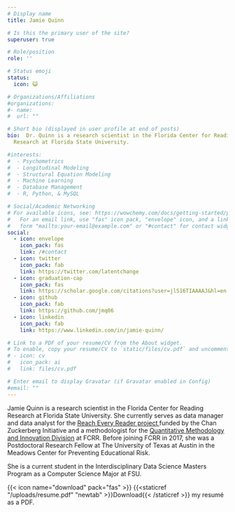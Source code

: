 ```yaml
---
# Display name
title: Jamie Quinn

# Is this the primary user of the site?
superuser: true

# Role/position
role: ''

# Status emoji
status:
  icon: 😺

# Organizations/Affiliations
#organizations:
#- name: 
#  url: ""

# Short bio (displayed in user profile at end of posts)
bio:  Dr. Quinn is a research scientist in the Florida Center for Reading
  Research at Florida State University.

#interests:
#  - Psychometrics
#  - Longitudinal Modeling
#  - Structural Equation Modeling
#  - Machine Learning
#  - Database Management
#  - R, Python, & MySQL

# Social/Academic Networking
# For available icons, see: https://wowchemy.com/docs/getting-started/page-builder/#icons
#   For an email link, use "fas" icon pack, "envelope" icon, and a link in the
#   form "mailto:your-email@example.com" or "#contact" for contact widget.
social:
  - icon: envelope
    icon_pack: fas
    link: /#contact
  - icon: twitter
    icon_pack: fab
    link: https://twitter.com/latentchange
  - icon: graduation-cap
    icon_pack: fas
    link: https://scholar.google.com/citations?user=jlS16TIAAAAJ&hl=en
  - icon: github
    icon_pack: fab
    link: https://github.com/jmq06
  - icon: linkedin
    icon_pack: fab
    link: https://www.linkedin.com/in/jamie-quinn/

# Link to a PDF of your resume/CV from the About widget.
# To enable, copy your resume/CV to `static/files/cv.pdf` and uncomment the lines below.
# - icon: cv
#   icon_pack: ai
#   link: files/cv.pdf

# Enter email to display Gravatar (if Gravatar enabled in Config)
#email: ""
---
```


Jamie Quinn is a research scientist in the Florida Center for Reading Research at Florida State University. She currently serves as data manager and data analyst for the [Reach Every Reader project ](https://reacheveryreader.gse.harvard.edu/)funded by the Chan Zuckerberg Initiative and a methodologist for the [Quantitative Methodology and Innovation Division](https://qmi.fsu.edu) at FCRR.  Before joining FCRR in 2017, she was a Postdoctoral Research Fellow at The University of Texas at Austin in the Meadows Center for Preventing Educational Risk. 

She is a current student in the Interdisciplinary Data Science Masters Program as a Computer Science Major at FSU.

{{< icon name="download" pack="fas" >}} {{<staticref "/uploads/resume.pdf" "newtab" >}}Download{{< /staticref >}} my resumé as a PDF.
